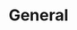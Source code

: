 ---
layout: "redirect"
redirect: "/docs/general/initial-navigation.html"
title: "General"
mainPage: false
weight: 1
---